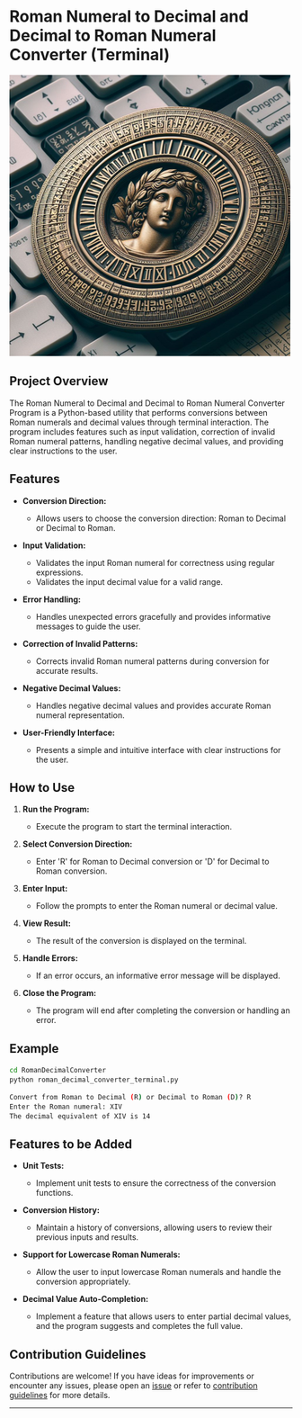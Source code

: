 # Roman Numeral to Decimal and Decimal to Roman Numeral Converter (Terminal)

![RomanDecimal](../../assets/images/readme_images/roman_decimal_terminal.png)

## Project Overview

The Roman Numeral to Decimal and Decimal to Roman Numeral Converter Program is a Python-based utility that performs conversions between Roman numerals and decimal values through terminal interaction. The program includes features such as input validation, correction of invalid Roman numeral patterns, handling negative decimal values, and providing clear instructions to the user.

## Features

- **Conversion Direction:**

  - Allows users to choose the conversion direction: Roman to Decimal or Decimal to Roman.

- **Input Validation:**

  - Validates the input Roman numeral for correctness using regular expressions.
  - Validates the input decimal value for a valid range.

- **Error Handling:**

  - Handles unexpected errors gracefully and provides informative messages to guide the user.

- **Correction of Invalid Patterns:**

  - Corrects invalid Roman numeral patterns during conversion for accurate results.

- **Negative Decimal Values:**

  - Handles negative decimal values and provides accurate Roman numeral representation.

- **User-Friendly Interface:**
  - Presents a simple and intuitive interface with clear instructions for the user.

## How to Use

1. **Run the Program:**

   - Execute the program to start the terminal interaction.

2. **Select Conversion Direction:**

   - Enter 'R' for Roman to Decimal conversion or 'D' for Decimal to Roman conversion.

3. **Enter Input:**

   - Follow the prompts to enter the Roman numeral or decimal value.

4. **View Result:**

   - The result of the conversion is displayed on the terminal.

5. **Handle Errors:**

   - If an error occurs, an informative error message will be displayed.

6. **Close the Program:**
   - The program will end after completing the conversion or handling an error.

## Example

```bash
cd RomanDecimalConverter
python roman_decimal_converter_terminal.py
```

```bash
Convert from Roman to Decimal (R) or Decimal to Roman (D)? R
Enter the Roman numeral: XIV
The decimal equivalent of XIV is 14
```

## Features to be Added

- **Unit Tests:**

  - Implement unit tests to ensure the correctness of the conversion functions.

- **Conversion History:**

  - Maintain a history of conversions, allowing users to review their previous inputs and results.

- **Support for Lowercase Roman Numerals:**

  - Allow the user to input lowercase Roman numerals and handle the conversion appropriately.

- **Decimal Value Auto-Completion:**

  - Implement a feature that allows users to enter partial decimal values, and the program suggests and completes the full value.

## Contribution Guidelines

Contributions are welcome! If you have ideas for improvements or encounter any issues, please open an [issue](https://github.com/vrm-piyush/Python-Projects/issues/new/choose) or refer to [contribution guidelines](../../CONTRIBUTING.md) for more details.

---
